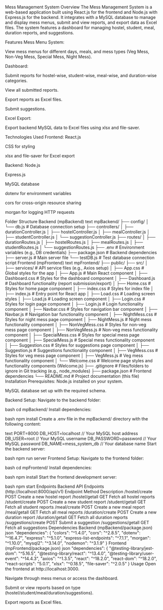 Mess Management System
Overview
The Mess Management System is a web-based application built using React.js for the frontend and Node.js with Express.js for the backend. It integrates with a MySQL database to manage and display mess menus, submit and view reports, and export data as Excel files. The system features a dashboard for managing hostel, student, meal, duration reports, and suggestions.

Features
Mess Menu System:

View mess menus for different days, meals, and mess types (Veg Mess, Non-Veg Mess, Special Mess, Night Mess).

Dashboard:

Submit reports for hostel-wise, student-wise, meal-wise, and duration-wise categories.

View all submitted reports.

Export reports as Excel files.

Submit suggestions.

Excel Export:

Export backend MySQL data to Excel files using xlsx and file-saver.

Technologies Used
Frontend:
React.js

CSS for styling

xlsx and file-saver for Excel export

Backend:
Node.js

Express.js

MySQL database

dotenv for environment variables

cors for cross-origin resource sharing

morgan for logging HTTP requests

Folder Structure
Backend (mpBackend)
text
mpBackend/
├── config/
│   └── db.js                # Database connection setup
├── controllers/
│   ├── durationController.js
│   ├── hostelController.js
│   ├── mealController.js
│   ├── studentController.js
│   └── suggestionController.js
├── routes/
│   ├── durationRoutes.js
│   ├── hostelRoutes.js
│   ├── mealRoutes.js
│   ├── studentRoutes.js
│   └── suggestionRoutes.js
├── .env                     # Environment variables (e.g., DB credentials)
├── package.json             # Backend dependencies
├── server.js                # Main server file
└── testDB.js                # Test database connection script
Frontend (mpFrontend)
text
mpFrontend/
├── public/
├── src/
│   ├── services/            # API service files (e.g., Axios setup)
│   ├── App.css              # Global styles for the app
│   ├── App.js               # Main React component
│   ├── Dashboard.css        # Styles for the dashboard component
│   ├── Dashboard.js         # Dashboard functionality (report submission/export)
│   ├── Home.css             # Styles for home page component
│   ├── index.css            # Styles for index file
│   ├── index.js             # Entry point for React app
│   ├── Load.css             # Loading screen styles
│   ├── Load.js              # Loading screen component
│   ├── Login.css            # Styles for login page component
│   ├── Login.js             # Login functionality component
│   ├── Navbar.css           # Styles for navigation bar component
│   ├── Navbar.js            # Navigation bar functionality component
│   ├── NightMess.css        # Styles for night mess page component
│   ├── NightMess.js         # Night mess functionality component
│   ├── NonVegMess.css       # Styles for non-veg mess page component
│   ├── NonVegMess.js        # Non-veg mess functionality component
│   ├── SpecialMess.css      # Styles for special mess page component
│   ├── SpecialMess.js       # Special mess functionality component
│   ├── Suggestion.css       # Styles for suggestions page component
│   ├── Suggestion.js        # Suggestions functionality component
│   ├── VegMess.css          # Styles for veg mess page component
│   ├── VegMess.js           # Veg mess functionality component
│   └── Welcome.css          # Welcome page styles and functionality components (Welcome.js)
├── .gitignore               # Files/folders to ignore in Git tracking (e.g., node_modules)
├── package.json             # Frontend dependencies 
└── README.md                # Project documentation (this file)
Installation
Prerequisites:
Node.js installed on your system.

MySQL database set up with the required schema.

Backend Setup:
Navigate to the backend folder:

bash
cd mpBackend/
Install dependencies:

bash
npm install
Create a .env file in the mpBackend/ directory with the following content:

text
PORT=8000
DB_HOST=localhost     // Your MySQL host address 
DB_USER=root          // Your MySQL username 
DB_PASSWORD=password  // Your MySQL password 
DB_NAME=mess_system_db // Your database name 
Start the backend server:

bash
npm run server 
Frontend Setup:
Navigate to the frontend folder:

bash
cd mpFrontend/
Install dependencies:

bash
npm install 
Start the frontend development server:

bash
npm start 
Endpoints
Backend API Endpoints (http://localhost:8000/api/v1)
Endpoint	Method	Description
/hostel/create	POST	Create a new hostel report
/hostel/getall	GET	Fetch all hostel reports
/student/create	POST	Create a new student report
/student/getall	GET	Fetch all student reports
/meal/create	POST	Create a new meal report
/meal/getall	GET	Fetch all meal reports
/duration/create	POST	Create a new duration report
/duration/getall	GET	Fetch all duration reports
/suggestions/create	POST	Submit a suggestion
/suggestions/getall	GET	Fetch all suggestions
Dependencies
Backend (mpBackend/package.json)
json
"dependencies": {
  "colors": "^1.4.0",
  "cors": "^2.8.5",
  "dotenv": "^16.4.7",
  "express": "^5.1.0",
  "express-list-endpoints": "^7.1.1",
  "morgan": "^1.10.0",
  "mysql2": "^3.14.0",
  "nodemon": "^3.1.9"
}
Frontend (mpFrontend/package.json)
json
"dependencies": {
  "@testing-library/jest-dom": "^5.16.5",
  "@testing-library/react": "^13.4.0",
  "@testing-library/user-event": "^14.4.3",
  "axios": "^1.3.5",
  "react": "^18.2.0",
  "react-dom": "^18.2.0",
  "react-scripts": "5.0.1",
  "xlsx": "^0.18.5",
  "file-saver": "^2.0.5"
}
Usage
Open the frontend at http://localhost:3000.

Navigate through mess menus or access the dashboard.

Submit or view reports based on type (hostel/student/meal/duration/suggestions).

Export reports as Excel files.
